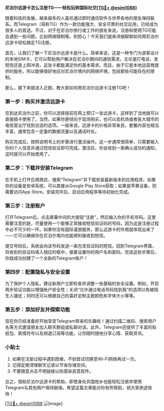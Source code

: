 **尼泊尔远游卡怎么注册TG——轻松玩转国际社交[[TG💪+ @esim1088](https://t.me/s/esim1088)]**

随着科技的发展，越来越多的人喜欢通过即时通讯软件与世界各地的朋友保持联系。而Telegram（简称TG）作为一款功能强大、安全可靠的社交应用，已经成为很多人的首选。不过，对于在尼泊尔旅行或工作的朋友来说，注册和使用TG可能会遇到一些问题，比如网络限制等。别担心！今天我们就来详细聊聊如何用尼泊尔远游卡轻松搞定TG注册。

首先，让我们了解一下尼泊尔远游卡是什么。简单来说，这是一种专门为游客设计的本地SIM卡，它可以帮助用户解决在尼泊尔期间的通信需求。无论是打电话、发短信还是上网冲浪，这张卡都能满足你的基本需求。而且，由于它是本地运营商提供的服务，所以能够很好地应对尼泊尔境内的网络环境，包括那些可能存在的限制。

那么，接下来就进入正题，教大家如何用尼泊尔远游卡注册TG吧！

### 第一步：购买并激活远游卡

在到达尼泊尔之前，你可以选择提前在网上预订一张远游卡，这样到了当地就可以直接插卡使用了。当然，如果你更倾向于现场购买，也可以去机场或者各大城市的电信营业厅找到合适的选项。一般来说，远游卡的价格非常亲民，套餐内容也相当丰富，通常包含一定量的数据流量以及通话时长。

购买完成后，按照说明书上的步骤进行激活操作。这一步通常很简单，只需要输入你的个人信息并通过短信验证即可完成。激活后，你会收到一条确认成功的通知，这时就可以开始使用了。

### 第二步：下载并安装Telegram

在手机上打开应用商店，搜索“Telegram”并下载安装最新版本的应用程序。如果你的设备是安卓系统，可以直接从Google Play Store获取；如果是苹果设备，则需要访问App Store。安装完毕后，启动应用程序等待初始化完成。

### 第三步：注册账户

打开Telegram后，点击屏幕中间的大按钮“注册”，然后输入你的手机号码。这里需要注意的是，尽量使用一个能够正常接收短信验证码的号码，因为这是注册过程中必不可少的一环。如果你没有国际漫游服务，那么远游卡的作用就体现出来了——它可以确保你在尼泊尔境内也能顺利接收到短信。

提交号码后，系统会向该号码发送一条包含验证码的短信。回到Telegram界面，将收到的验证码填入相应的框中，接着设置你的用户名和密码。完成这些步骤后，你就成功创建了一个全新的Telegram账户！

### 第四步：配置隐私与安全设置

为了保护个人隐私，建议新用户立即检查并调整一些基础的安全设置。例如，开启两步验证功能以增强账户安全性；关闭“允许通过电话号码找到我”的选项以免被陌生人骚扰；同时还可以根据自己的喜好定制主题颜色和字体大小等等。

### 第五步：添加好友并探索功能

现在你已经准备好开始享受Telegram带来的乐趣啦！通过扫描二维码、搜索用户名等方式邀请朋友加入聊天群组或私聊对话。此外，Telegram还提供了丰富的贴纸包、表情符号以及频道订阅等功能，让你随时随地分享心情、获取资讯。

### 小贴士

1. 如果在注册过程中遇到困难，不妨尝试切换至Wi-Fi网络再试一次。
2. 记得定期清理聊天记录以节省存储空间。
3. 不要随意点击不明链接以防感染恶意软件。

总之，借助尼泊尔远游卡的帮助，即使身处异国他乡也能轻松注册并使用Telegram与其他用户保持联络。希望这篇文章能对你有所帮助，祝大家旅途愉快！

[[TG💪+ @esim1088](https://t.me/s/esim1088) ![Image](https://i.postimg.cc/4NQfJmqS/Snipaste-2025-05-13-00-14-12.png)]
